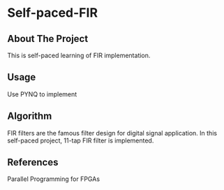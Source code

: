 # Self-paced-FIR


<!-- ABOUT THE PROJECT -->
## About The Project
This is self-paced learning of FIR implementation.

     
<!-- USAGE EXAMPLES -->
## Usage
Use PYNQ to implement

## Algorithm
FIR filters are the famous filter design for digital signal application.
In this self-paced project, 11-tap FIR filter is implemented.

## References
Parallel Programming for FPGAs

